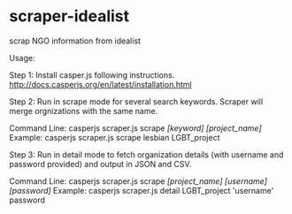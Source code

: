 scraper-idealist
================

scrap NGO information from idealist

Usage:

Step 1: Install casper.js following instructions.
http://docs.casperjs.org/en/latest/installation.html

Step 2: Run in scrape mode for several search keywords. Scraper will merge orgnizations with the same name.

Command Line:
casperjs scraper.js scrape *[keyword]* *[project_name]*
Example:
casperjs scraper.js scrape lesbian LGBT_project

Step 3: Run in detail mode to fetch organization details (with username and password provided) and output in JSON and CSV.

Command Line:
casperjs scraper.js scrape *[project_name]* *[username]* *[password]*
Example:
casperjs scraper.js detail LGBT_project 'username' password